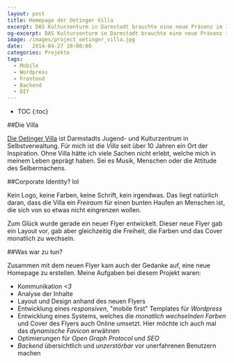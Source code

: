 ```yaml
---
layout: post
title: Homepage der Oetinger Villa
excerpt: DAS Kulturzenturm in Darmstadt brauchte eine neue Präsenz im Internet. Die neu eingerichtete PR AG und *Dave* erstellten zusammen eine schlichte aber auch moderne neue Homepage.
og-excerpt: DAS Kulturzenturm in Darmstadt brauchte eine neue Präsenz im Internet. Die neu eingerichteten PR AG und Dave erstellten zusammen eine schlichte aber auch moderne neue Homepage.
image: /images/project_oetinger_villa.jpg
date:   2014-04-27 10:00:00
categories: Projekte
tags: 
  - Mobile
  - Wordpress
  - Frontend
  - Backend
  - DIY
---
```


* TOC
{:toc}

##Die Villa

[Die Oetinger Villa](http://www.oetingervilla.de) ist Darmstadts Jugend- und Kulturzentrum in Selbstverwaltung. Für mich ist die *Villa* seit über 10 Jahren ein Ort der Inspiration. Ohne Villa hätte ich viele Sachen nicht erlebt, welche mich in meinem Leben geprägt haben. Sei es Musik, Menschen oder die Attitude des Selbermachens.

##Corporate Identity? lol

Kein Logo, keine Farben, keine Schrift, kein irgendwas. Das liegt natürlich daran, dass die Villa ein *Freiraum* für einen bunten Haufen an Menschen ist, die sich von so etwas nicht eingrenzen wollen.

Zum Glück wurde gerade ein neuer Flyer entwickelt. Dieser neue Flyer gab ein Layout vor, gab aber gleichzeitig die Freiheit, die Farben und das Cover monatlich zu wechseln.

##Was war zu tun?

Zusammen mit dem neuen Flyer kam auch der Gedanke auf, eine neue Homepage zu erstellen. Meine Aufgaben bei diesem Projekt waren:

- Kommunikation *<3*
- Analyse der Inhalte
- Layout und Design anhand des neuen Flyers
- Entwicklung eines *responsiven*, "mobile first" Templates für *Wordpress*
- Entwicklung eines Systems, welches die *monatlich wechselnden Farben* und Cover des Flyers auch Online umsetzt. Hier möchte ich auch mal das *dynamische Favicon* erwähnen 
- Optimierungen für *Open Graph Protocol* und *SEO* 
- *Backend* übersichtlich und *unzerstörbar* vor unerfahrenen Benutzern machen


